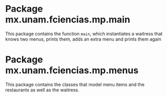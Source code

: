 # Package mx.unam.fciencias.mp.main

This package contains the function `main`, which instantiates a waitress 
that knows two menus, prints them, adds an extra menu and prints them again

# Package mx.unam.fciencias.mp.menus

This package contains the classes that model menu items and the restaurants
as well as the waitress.